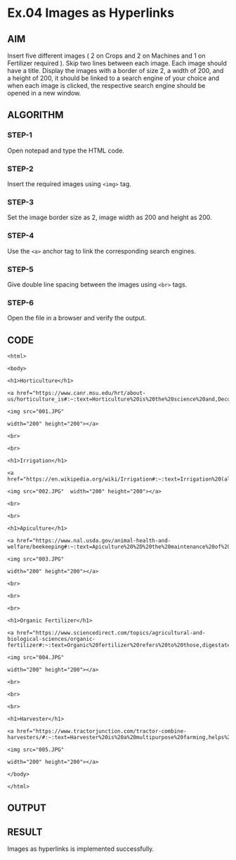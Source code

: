# Ex.04 Images as Hyperlinks
## AIM
  Insert five different images ( 2 on Crops and 2 on Machines and 1 on Fertilizer required ). 
  Skip two lines between each image. Each image should have a title. 
  Display the images with a border of size 2, a width of 200, and a height of 200, 
  it should be linked to a search engine of your choice and when each image is clicked, 
  the respective search engine should be opened in a new window.

## ALGORITHM
### STEP-1
  Open notepad and type the HTML code.

### STEP-2
  Insert the required images using ```<img>``` tag.

### STEP-3
  Set the image border size as 2, image width as 200 and height as 200.

### STEP-4
  Use the ```<a>``` anchor tag to link the corresponding search engines.  

### STEP-5
  Give double line spacing between the images using ```<br>``` tags.
  
### STEP-6
  Open the file in a browser and verify the output.
  
## CODE
```
<html>

<body>

<h1>Horticulture</h1>

<a href="https://www.canr.msu.edu/hrt/about-us/horticulture_is#:~:text=Horticulture%20is%20the%20science%20and,Decorative%20indoor%20plants%20and">

<img src="001.JPG"

width="200" height="200"></a>

<br>

<br>

<h1>Irrigation</h1>

<a href="https://en.wikipedia.org/wiki/Irrigation#:~:text=Irrigation%20(also%20referred%20to%20as,many%20cultures%20around%20the%20world.">

<img src="002.JPG"  width="200" height="200"></a>

<br>

<br>

<h1>Apiculture</h1>

<a href="https://www.nal.usda.gov/animal-health-and-welfare/beekeeping#:~:text=Apiculture%20%2D%20the%20maintenance%20of%20honeybees,of%20bees%20to%20other%20beekeepers.">

<img src="003.JPG"

width="200" height="200"></a>

<br>

<br>

<br>

<h1>Organic Fertilizer</h1>

<a href="https://www.sciencedirect.com/topics/agricultural-and-biological-sciences/organic-fertilizer#:~:text=Organic%20fertilizer%20refers%20to%20those,digestate%20and%20other%20bio%2Dwastes.">

<img src="004.JPG"

width="200" height="200"></a>

<br>

<br>

<br>

<h1>Harvester</h1>

<a href="https://www.tractorjunction.com/tractor-combine-harvesters/#:~:text=Harvester%20is%20a%20multipurpose%20farming,helps%20to%20generate%20higher%20income.">

<img src="005.JPG"

width="200" height="200"></a>

</body>

</html>
```

## OUTPUT


## RESULT
 Images as hyperlinks is implemented successfully.
